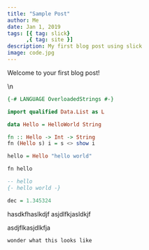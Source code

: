 ```yaml
---
title: "Sample Post"
author: Me
date: Jan 1, 2019
tags: [{ tag: slick}
      ,{ tag: site }]
description: My first blog post using slick
image: code.jpg
---
```


Welcome to your first blog post!




\n
```haskell
{-# LANGUAGE OverloadedStrings #-}

import qualified Data.List as L

data Hello = HelloWorld String

fn :: Hello -> Int -> String
fn (Hello s) i = s <> show i

hello = Hello "hello world"

fn hello

-- hello
{- hello world -}

dec = 1.345324
```

hasdkfhaslkdjf
asjdlfkjasldkjf


asdjflkasjdlkfja


`wonder what this looks like`

